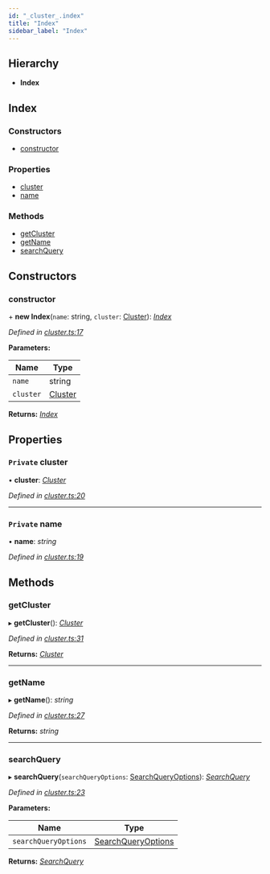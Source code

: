 ```yaml
---
id: "_cluster_.index"
title: "Index"
sidebar_label: "Index"
---
```


## Hierarchy

* **Index**

## Index

### Constructors

* [constructor](_cluster_.index.md#constructor)

### Properties

* [cluster](_cluster_.index.md#private-cluster)
* [name](_cluster_.index.md#private-name)

### Methods

* [getCluster](_cluster_.index.md#getcluster)
* [getName](_cluster_.index.md#getname)
* [searchQuery](_cluster_.index.md#searchquery)

## Constructors

###  constructor

\+ **new Index**(`name`: string, `cluster`: [Cluster](_cluster_.cluster.md)): *[Index](_cluster_.index.md)*

*Defined in [cluster.ts:17](https://github.com/kindritskyiMax/elasticmagic-js/blob/34d4703/src/cluster.ts#L17)*

**Parameters:**

Name | Type |
------ | ------ |
`name` | string |
`cluster` | [Cluster](_cluster_.cluster.md) |

**Returns:** *[Index](_cluster_.index.md)*

## Properties

### `Private` cluster

• **cluster**: *[Cluster](_cluster_.cluster.md)*

*Defined in [cluster.ts:20](https://github.com/kindritskyiMax/elasticmagic-js/blob/34d4703/src/cluster.ts#L20)*

___

### `Private` name

• **name**: *string*

*Defined in [cluster.ts:19](https://github.com/kindritskyiMax/elasticmagic-js/blob/34d4703/src/cluster.ts#L19)*

## Methods

###  getCluster

▸ **getCluster**(): *[Cluster](_cluster_.cluster.md)*

*Defined in [cluster.ts:31](https://github.com/kindritskyiMax/elasticmagic-js/blob/34d4703/src/cluster.ts#L31)*

**Returns:** *[Cluster](_cluster_.cluster.md)*

___

###  getName

▸ **getName**(): *string*

*Defined in [cluster.ts:27](https://github.com/kindritskyiMax/elasticmagic-js/blob/34d4703/src/cluster.ts#L27)*

**Returns:** *string*

___

###  searchQuery

▸ **searchQuery**(`searchQueryOptions`: [SearchQueryOptions](../modules/_search_.md#searchqueryoptions)): *[SearchQuery](_search_.searchquery.md)*

*Defined in [cluster.ts:23](https://github.com/kindritskyiMax/elasticmagic-js/blob/34d4703/src/cluster.ts#L23)*

**Parameters:**

Name | Type |
------ | ------ |
`searchQueryOptions` | [SearchQueryOptions](../modules/_search_.md#searchqueryoptions) |

**Returns:** *[SearchQuery](_search_.searchquery.md)*
